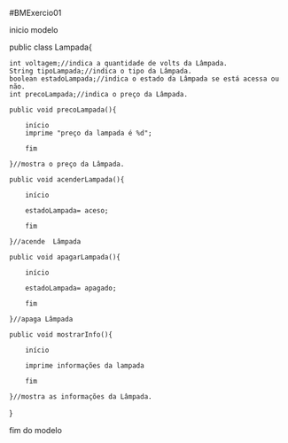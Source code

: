 #BMExercio01


inicio modelo

public class Lampada{
    
    int voltagem;//indica a quantidade de volts da Lâmpada.
    String tipoLampada;//indica o tipo da Lâmpada.
    boolean estadoLampada;//indica o estado da Lâmpada se está acessa ou não.
    int precoLampada;//indica o preço da Lâmpada.

    public void precoLampada(){

        início
        imprime "preço da lampada é %d";

        fim 

    }//mostra o preço da Lâmpada.
    
    public void acenderLampada(){

        início

        estadoLampada= aceso;
        
        fim

    }//acende  Lâmpada

    public void apagarLampada(){

        início

        estadoLampada= apagado;

        fim

    }//apaga Lâmpada

    public void mostrarInfo(){

        início

        imprime informações da lampada

        fim 

    }//mostra as informações da Lâmpada.


}

fim do modelo
